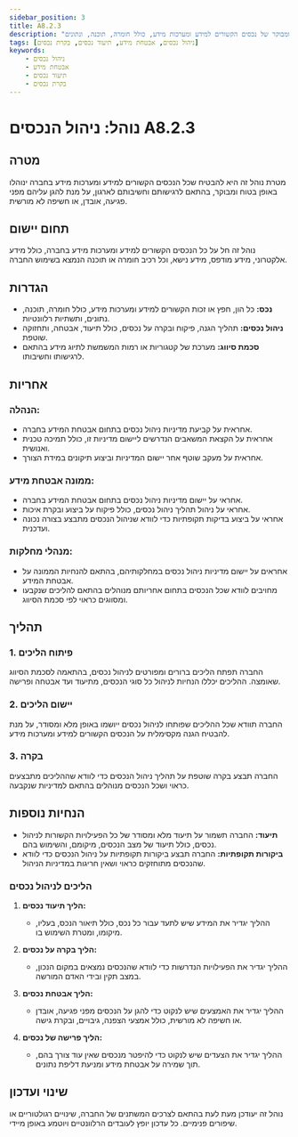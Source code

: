 ```yaml
---
sidebar_position: 3
title: A8.2.3
description: "נוהל ניהול הנכסים בחברה, להבטחת ניהול בטוח ומבוקר של נכסים הקשורים למידע ומערכות מידע, כולל חומרה, תוכנה, ונתונים."
tags: [ניהול נכסים, אבטחת מידע, תיעוד נכסים, בקרת נכסים]
keywords:
    - ניהול נכסים
    - אבטחת מידע
    - תיעוד נכסים
    - בקרת נכסים
---
```


# נוהל: ניהול הנכסים A8.2.3

## מטרה
מטרת נוהל זה היא להבטיח שכל הנכסים הקשורים למידע ומערכות מידע בחברה ינוהלו באופן בטוח ומבוקר, בהתאם לרגישותם וחשיבותם לארגון, על מנת להגן עליהם מפני פגיעה, אובדן, או חשיפה לא מורשית.

## תחום יישום
נוהל זה חל על כל הנכסים הקשורים למידע ומערכות מידע בחברה, כולל מידע אלקטרוני, מידע מודפס, מידע נישא, וכל רכיב חומרה או תוכנה הנמצא בשימוש החברה.

## הגדרות
- **נכס:** כל הון, חפץ או זכות הקשורים למידע ומערכות מידע, כולל חומרה, תוכנה, נתונים, ותשתיות רלוונטיות.
- **ניהול נכסים:** תהליך הגנה, פיקוח ובקרה על נכסים, כולל תיעוד, אבטחה, ותחזוקה שוטפת.
- **סכמת סיווג:** מערכת של קטגוריות או רמות המשמשת לתיוג מידע בהתאם לרגישותו וחשיבותו.

## אחריות
### הנהלה:
- אחראית על קביעת מדיניות ניהול נכסים בתחום אבטחת המידע בחברה.
- אחראית על הקצאת המשאבים הנדרשים ליישום מדיניות זו, כולל תמיכה טכנית ואנושית.
- אחראית על מעקב שוטף אחר יישום המדיניות וביצוע תיקונים במידת הצורך.

### ממונה אבטחת מידע:
- אחראי על יישום מדיניות ניהול נכסים בתחום אבטחת המידע בחברה.
- אחראי על ניהול תהליך ניהול נכסים, כולל פיקוח על ביצוע ובקרת איכות.
- אחראי על ביצוע בדיקות תקופתיות כדי לוודא שניהול הנכסים מתבצע בצורה נכונה ועדכנית.

### מנהלי מחלקות:
- אחראים על יישום מדיניות ניהול נכסים במחלקותיהם, בהתאם להנחיות הממונה על אבטחת המידע.
- מחויבים לוודא שכל הנכסים בתחום אחריותם מנוהלים בהתאם להליכים שנקבעו ומסווגים כראוי לפי סכמת הסיווג.

## תהליך
### 1. פיתוח הליכים
החברה תפתח הליכים ברורים ומפורטים לניהול נכסים, בהתאמה לסכמת הסיווג שאומצה. ההליכים יכללו הנחיות לניהול כל סוגי הנכסים, מתיעוד ועד אבטחה ופרישה.

### 2. יישום הליכים
החברה תוודא שכל ההליכים שפותחו לניהול נכסים ייושמו באופן מלא ומסודר, על מנת להבטיח הגנה מקסימלית על הנכסים הקשורים למידע ומערכות מידע.

### 3. בקרה
החברה תבצע בקרה שוטפת על תהליך ניהול הנכסים כדי לוודא שההליכים מתבצעים כראוי ושכל הנכסים מנוהלים בהתאם למדיניות שנקבעה.

## הנחיות נוספות
- **תיעוד:** החברה תשמור על תיעוד מלא ומסודר של כל הפעילויות הקשורות לניהול נכסים, כולל תיעוד של מצב הנכסים, מיקומם, והשימוש בהם.
- **ביקורות תקופתיות:** החברה תבצע ביקורות תקופתיות על ניהול הנכסים כדי לוודא שהנכסים מתוחזקים כראוי ושאין חריגות במדיניות הניהול.

### הליכים לניהול נכסים
1. **הליך תיעוד נכסים:**
   - ההליך יגדיר את המידע שיש לתעד עבור כל נכס, כולל תיאור הנכס, בעליו, מיקומו, ומטרת השימוש בו.
   
2. **הליך בקרה על נכסים:**
   - ההליך יגדיר את הפעילויות הנדרשות כדי לוודא שהנכסים נמצאים במקום הנכון, במצב תקין ובידי האדם המורשה.

3. **הליך אבטחת נכסים:**
   - ההליך יגדיר את האמצעים שיש לנקוט כדי להגן על הנכסים מפני פגיעה, אובדן או חשיפה לא מורשית, כולל אמצעי הצפנה, גיבויים, ובקרת גישה.

4. **הליך פרישה של נכסים:**
   - ההליך יגדיר את הצעדים שיש לנקוט כדי להיפטר מנכסים שאין עוד צורך בהם, תוך שמירה על אבטחת מידע ומניעת דליפת נתונים.

## שינוי ועדכון
נוהל זה יעודכן מעת לעת בהתאם לצרכים המשתנים של החברה, שינויים רגולטוריים או שיפורים פנימיים. כל עדכון יופץ לעובדים הרלוונטיים ויוטמע באופן מיידי.